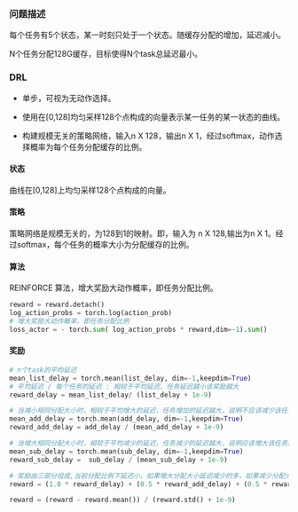 







### 问题描述

每个任务有5个状态，某一时刻只处于一个状态。随缓存分配的增加，延迟减小。

N个任务分配128G缓存，目标使得N个task总延迟最小。



### DRL

* 单步，可视为无动作选择。

* 使用在[0,128]均匀采样128个点构成的向量表示某一任务的某一状态的曲线。

* 构建规模无关的策略网络，输入n X 128，输出n X 1，经过softmax，动作选择概率为每个任务分配缓存的比例。



#### 状态

曲线在[0,128]上均匀采样128个点构成的向量。

#### 策略
策略网络是规模无关的，为128到1的映射。即，输入为 n X 128,输出为n X 1。经过softmax，每个任务的概率大小为分配缓存的比例。

#### 算法

REINFORCE 算法，增大奖励大动作概率，即任务分配比例。

```python
reward = reward.detach()
log_action_probs = torch.log(action_prob)
# 增大奖励大动作概率，即任务分配比例
loss_actor = - torch.sum( log_action_probs * reward,dim=-1).sum()
```

#### 奖励

```python
# n个task的平均延迟
mean_list_delay = torch.mean(list_delay, dim=-1,keepdim=True)
# 平均延迟 / 每个任务的延迟 : 相较于平均延迟，任务延迟越小该奖励越大
reward_delay = mean_list_delay/ (list_delay + 1e-9)

# 当减小相同分配大小时，相较于平均增大的延迟，任务增加的延迟越大，说明不应该减少该任务的分配大小，该奖励越大
mean_add_delay = torch.mean(add_delay, dim=-1,keepdim=True)
reward_add_delay = add_delay / (mean_add_delay + 1e-9)

# 当增大相同分配大小时，相较于平均减少的延迟，任务减少的延迟越大，说明应该增大该任务的分配大小，该奖励越大
mean_sub_delay = torch.mean(sub_delay, dim=-1,keepdim=True)
reward_sub_delay =  sub_delay / (mean_sub_delay + 1e-9)

# 奖励由三部分组成,当前分配比例下延迟小，如果增大分配大小延迟减少的多，如果减少分配大小延迟增大的多
reward = (1.0 * reward_delay) + (0.5 * reward_add_delay) + (0.5 * reward_sub_delay)

reward = (reward - reward.mean()) / (reward.std() + 1e-9)
```
